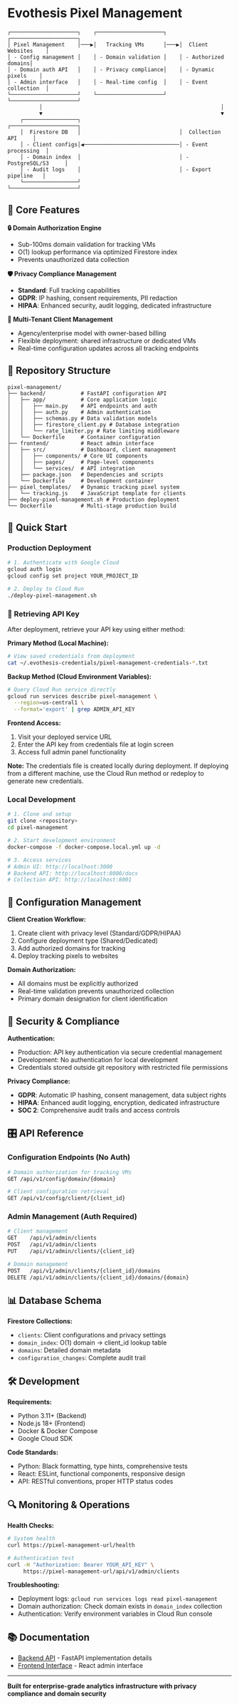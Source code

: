 # Evothesis Pixel Management

```
┌─────────────────────┐    ┌─────────────────────┐    ┌─────────────────────┐
│ Pixel Management    │───▶│   Tracking VMs      │───▶│  Client Websites    │
│ - Config management │    │ - Domain validation │    │ - Authorized domains│
│ - Domain auth API   │    │ - Privacy compliance│    │ - Dynamic pixels    │
│ - Admin interface   │    │ - Real-time config  │    │ - Event collection  │
└─────────────────────┘    └─────────────────────┘    └─────────────────────┘
          │                                                        │
          ▼                                                        ▼
    ┌─────────────────┐                               ┌─────────────────────┐
    │  Firestore DB   │                               │  Collection API     │
    │ - Client configs│◀──────────────────────────────│ - Event processing  │
    │ - Domain index  │                               │ - PostgreSQL/S3     │
    │ - Audit logs    │                               │ - Export pipeline   │
    └─────────────────┘                               └─────────────────────┘
```

## 🎯 Core Features

**🔒 Domain Authorization Engine**
- Sub-100ms domain validation for tracking VMs
- O(1) lookup performance via optimized Firestore index
- Prevents unauthorized data collection

**🛡️ Privacy Compliance Management**
- **Standard**: Full tracking capabilities  
- **GDPR**: IP hashing, consent requirements, PII redaction
- **HIPAA**: Enhanced security, audit logging, dedicated infrastructure

**👥 Multi-Tenant Client Management**
- Agency/enterprise model with owner-based billing
- Flexible deployment: shared infrastructure or dedicated VMs
- Real-time configuration updates across all tracking endpoints

## 📁 Repository Structure

```
pixel-management/
├── backend/           # FastAPI configuration API
│   ├── app/           # Core application logic
│   │   ├── main.py    # API endpoints and auth
│   │   ├── auth.py    # Admin authentication
│   │   ├── schemas.py # Data validation models
│   │   ├── firestore_client.py # Database integration
│   │   └── rate_limiter.py # Rate limiting middleware
│   └── Dockerfile     # Container configuration
├── frontend/          # React admin interface  
│   ├── src/           # Dashboard, client management
│   │   ├── components/ # Core UI components
│   │   ├── pages/     # Page-level components
│   │   └── services/  # API integration
│   ├── package.json   # Dependencies and scripts
│   └── Dockerfile     # Development container
├── pixel_templates/   # Dynamic tracking pixel system
│   └── tracking.js    # JavaScript template for clients
├── deploy-pixel-management.sh # Production deployment
└── Dockerfile         # Multi-stage production build
```

## 🚀 Quick Start

### Production Deployment
```bash
# 1. Authenticate with Google Cloud
gcloud auth login
gcloud config set project YOUR_PROJECT_ID

# 2. Deploy to Cloud Run
./deploy-pixel-management.sh
```

### 🔑 Retrieving API Key

After deployment, retrieve your API key using either method:

**Primary Method (Local Machine):**
```bash
# View saved credentials from deployment
cat ~/.evothesis-credentials/pixel-management-credentials-*.txt
```

**Backup Method (Cloud Environment Variables):**
```bash
# Query Cloud Run service directly
gcloud run services describe pixel-management \
  --region=us-central1 \
  --format='export' | grep ADMIN_API_KEY
```

**Frontend Access:**
1. Visit your deployed service URL
2. Enter the API key from credentials file at login screen
3. Access full admin panel functionality

**Note:** The credentials file is created locally during deployment. If deploying from a different machine, use the Cloud Run method or redeploy to generate new credentials.

### Local Development
```bash
# 1. Clone and setup
git clone <repository>
cd pixel-management

# 2. Start development environment
docker-compose -f docker-compose.local.yml up -d

# 3. Access services
# Admin UI: http://localhost:3000
# Backend API: http://localhost:8000/docs
# Collection API: http://localhost:8001
```

## 🔧 Configuration Management

**Client Creation Workflow:**
1. Create client with privacy level (Standard/GDPR/HIPAA)
2. Configure deployment type (Shared/Dedicated)  
3. Add authorized domains for tracking
4. Deploy tracking pixels to websites

**Domain Authorization:**
- All domains must be explicitly authorized
- Real-time validation prevents unauthorized collection
- Primary domain designation for client identification

## 🔐 Security & Compliance

**Authentication:**
- Production: API key authentication via secure credential management
- Development: No authentication for local development
- Credentials stored outside git repository with restricted file permissions

**Privacy Compliance:**
- **GDPR**: Automatic IP hashing, consent management, data subject rights
- **HIPAA**: Enhanced audit logging, encryption, dedicated infrastructure
- **SOC 2**: Comprehensive audit trails and access controls

## 🎛️ API Reference

### Configuration Endpoints (No Auth)
```bash
# Domain authorization for tracking VMs
GET /api/v1/config/domain/{domain}

# Client configuration retrieval
GET /api/v1/config/client/{client_id}
```

### Admin Management (Auth Required)
```bash
# Client management
GET    /api/v1/admin/clients
POST   /api/v1/admin/clients
PUT    /api/v1/admin/clients/{client_id}

# Domain management  
POST   /api/v1/admin/clients/{client_id}/domains
DELETE /api/v1/admin/clients/{client_id}/domains/{domain}
```

## 📊 Database Schema

**Firestore Collections:**
- `clients`: Client configurations and privacy settings
- `domain_index`: O(1) domain → client_id lookup table  
- `domains`: Detailed domain metadata
- `configuration_changes`: Complete audit trail

## 🛠️ Development

**Requirements:**
- Python 3.11+ (Backend)
- Node.js 18+ (Frontend)
- Docker & Docker Compose
- Google Cloud SDK

**Code Standards:**
- Python: Black formatting, type hints, comprehensive tests
- React: ESLint, functional components, responsive design
- API: RESTful conventions, proper HTTP status codes

## 🔍 Monitoring & Operations

**Health Checks:**
```bash
# System health
curl https://pixel-management-url/health

# Authentication test  
curl -H "Authorization: Bearer YOUR_API_KEY" \
     https://pixel-management-url/api/v1/admin/clients
```

**Troubleshooting:**
- Deployment logs: `gcloud run services logs read pixel-management`
- Domain authorization: Check domain exists in `domain_index` collection
- Authentication: Verify environment variables in Cloud Run console

## 📚 Documentation

- [Backend API](backend/README.md) - FastAPI implementation details
- [Frontend Interface](frontend/README.md) - React admin interface

---

**Built for enterprise-grade analytics infrastructure with privacy compliance and domain security**